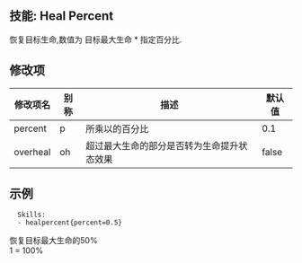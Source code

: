 技能: Heal Percent
--------------------------

恢复目标生命,数值为 目标最大生命 * 指定百分比.

修改项
----------

| 修改项名 | 别称    | 描述                                                                                                    | 默认值 |
|-----------|------------|----------------------------------------------------------------------------------------------------------------|---------------|
| percent           | p | 所乘以的百分比         | 0.1    |
| overheal | oh | 超过最大生命的部分是否转为生命提升状态效果 | false

示例
--------

      Skills:
      - healpercent{percent=0.5}

恢复目标最大生命的50%  
1 = 100%